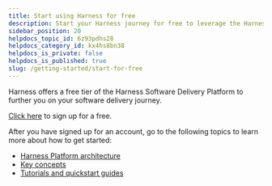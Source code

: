 ```yaml
---
title: Start using Harness for free
description: Start your Harness journey for free to leverage the Harness Software Delivery Platform.
sidebar_position: 20
helpdocs_topic_id: 6z93pdhs28
helpdocs_category_id: kx4hs8bn38
helpdocs_is_private: false
helpdocs_is_published: true
slug: /getting-started/start-for-free
---
```


Harness offers a free tier of the Harness Software Delivery Platform to further you on your software delivery journey. 

[Click here](https://app.harness.io/auth/#/signup/&?utm_source=website&utm_medium=harness-developer-hub&utm_campaign=plt-plg&utm_content=get-started) to sign up for a free. 

After you have signed up for an account, go to the following topics to learn more about how to get started:

* [Harness Platform architecture](harness-platform-architecture.md)
* [Key concepts](learn-harness-key-concepts.md)
* [Tutorials and quickstart guides](quickstarts.md)

